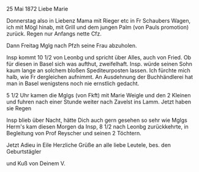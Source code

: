  25 Mai 1872
Liebe Marie

Donnerstag also in Liebenz Mama mit Rieger etc in Fr Schaubers Wagen, ich mit Mögl hinab, mit Grill und dem jungen Palm (von Pauls promotion) zurück. Regen nur Anfangs nette Cfz.

Dann Freitag Mglg nach Pfzh seine Frau abzuholen.

Insp kommt 10 1/2 von Leonbg und spricht über Alles, auch von Fried. Ob für diesen in Basel sich was aufthut, zweifelhaft. Insp. würde seinen Sohn kaum lange an solchem bloßen Spediteurposten lassen. Ich fürchte mich halb, wie Fr dergleichen aufnimmt. An Ausdehnung der Buchhändlerei hat man in Basel wenigstens noch nie ernstlich gedacht.

5 1/2 Uhr kamen die Mglgs (von Fkft) mit Marie Weigle und den 2 Kleinen und fuhren nach einer Stunde weiter nach Zavelst ins Lamm. Jetzt haben sie Regen

Insp blieb über Nacht, hätte Dich auch gern gesehen so sehr wie Mglgs 
Herm's kam diesen Morgen da Insp, 8 1/2 nach Leonbg zurückkehrte, in Begleitung von Prof Reyscher und seinen 2 Töchtern.

Jetzt Adieu in Eile Herzliche Grüße an alle liebe Leutele, bes. den Geburtstägler

 und Kuß von
 Deinem V.
